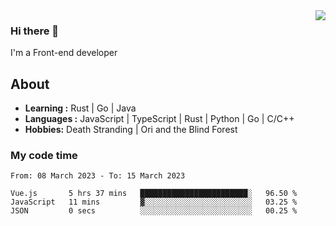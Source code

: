 <img align='right' src="https://github-readme-stats.vercel.app/api?username=strugglebak&show_icons=true">

### Hi there 👋

I'm a Front-end developer

## About

-  **Learning :** Rust | Go | Java
-  **Languages :** JavaScript | TypeScript | Rust | Python | Go | C/C++
-  **Hobbies:** Death Stranding | Ori and the Blind Forest

### My code time

<!--START_SECTION:waka-->

```text
From: 08 March 2023 - To: 15 March 2023

Vue.js       5 hrs 37 mins   ████████████████████████░   96.50 %
JavaScript   11 mins         ▓░░░░░░░░░░░░░░░░░░░░░░░░   03.25 %
JSON         0 secs          ░░░░░░░░░░░░░░░░░░░░░░░░░   00.25 %
```

<!--END_SECTION:waka-->
